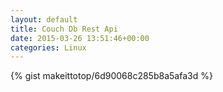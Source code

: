 ```yaml
---
layout: default                                                                                                              
title: Couch Db Rest Api                                                                                                                       
date: 2015-03-26 13:51:46+00:00                                                                                                                        
categories: Linux                                                                                                                
---                                                                                                                              
```


{% gist makeittotop/6d90068c285b8a5afa3d %}                                                                                                           

